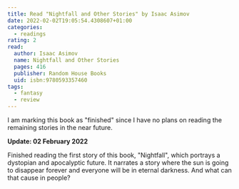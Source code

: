 ```yaml
---
title: Read "Nightfall and Other Stories" by Isaac Asimov
date: 2022-02-02T19:05:54.4308607+01:00
categories:
  - readings
rating: 2
read:
  author: Isaac Asimov
  name: Nightfall and Other Stories
  pages: 416
  publisher: Random House Books
  uid: isbn:9780593357460
tags:
  - fantasy
  - review
---
```


I am marking this book as "finished" since I have no plans on reading the remaining stories in the near future.

**Update: 02 February 2022**

Finished reading the first story of this book, "Nightfall", which portrays a dystopian and apocalyptic future. It narrates a story where the sun is going to disappear forever and everyone will be in eternal darkness. And what can that cause in people?
